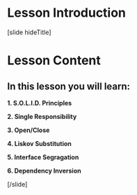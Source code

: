 # Lesson Introduction

[slide hideTitle]

# Lesson Content

## In this lesson you will learn:

**1. S.O.L.I.D. Principles**

**2. Single Responsibility**

**3. Open/Close**

**4. Liskov Substitution**

**5. Interface Segragation**

**6. Dependency Inversion**
    
[/slide]